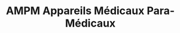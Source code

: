 ---
title: "AMPM Appareils Médicaux Para-Médicaux"
url: /beauchamp/ampm-appareils-medicaux-para-medicaux/
shop: approvisionnement médical
---